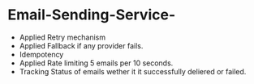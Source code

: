 # Email-Sending-Service-

- Applied Retry mechanism
- Applied Fallback if any provider fails.
- Idempotency
- Applied Rate limiting 5 emails per 10 seconds.
- Tracking Status of emails wether it it successfully deliered or failed.
